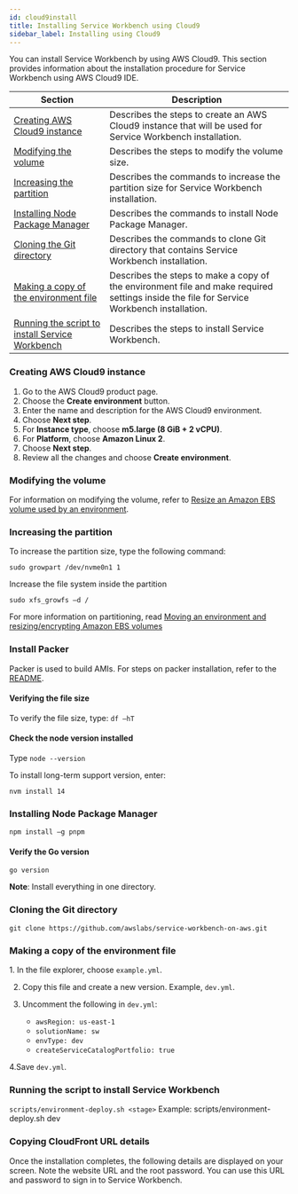 ```yaml
---
id: cloud9install
title: Installing Service Workbench using Cloud9
sidebar_label: Installing using Cloud9
---
```



You can install Service Workbench by using AWS Cloud9. This section provides information about the installation procedure for Service Workbench using AWS Cloud9 IDE.

| Section      | Description |
| ----------- | ----------- |
| [Creating AWS Cloud9 instance](#createinst)      | Describes the steps to create an AWS Cloud9 instance that will be used for Service Workbench installation.      |
| [Modifying the volume](#modifyvol)  | Describes the steps to modify the volume size.        |
| [Increasing the partition](#partition)      | Describes the commands to increase the partition size for Service Workbench installation.       |
| [Installing Node Package Manager](#npm)   | Describes the commands to install Node Package Manager.        |
| [Cloning the Git directory](#git)   | Describes the commands to clone Git directory that contains Service Workbench installation.       |
| [Making a copy of the environment file](#env)      | Describes the steps to make a copy of the environment file and make required settings inside the file for Service Workbench installation.       |
| [Running the script to install Service Workbench](#script)   | Describes the steps to install Service Workbench.        |


### Creating AWS Cloud9 instance

<a name="createinst"></a>

1. Go to the AWS Cloud9 product page.
2. Choose the **Create environment** button.
3. Enter the name and description for the AWS Cloud9 environment. 
4. Choose **Next step**.
5. For **Instance type**, choose **m5.large (8 GiB + 2 vCPU)**.
6. For **Platform**, choose **Amazon Linux 2**. 
7. Choose **Next step**. 
8. Review all the changes and choose **Create environment**.

### Modifying the volume

For information on modifying the volume, refer to [Resize an Amazon EBS volume used by an environment](https://docs.aws.amazon.com/cloud9/latest/user-guide/move-environment.html#move-environment-resize).

### Increasing the partition

<a name="partition"></a>

To increase the partition size, type the following command:

`sudo growpart /dev/nvme0n1 1`

Increase the file system inside the partition

`sudo xfs_growfs –d /`

For more information on partitioning, read [Moving an environment and resizing/encrypting Amazon EBS volumes](https://docs.aws.amazon.com/cloud9/latest/user-guide/move-environment.html#move-environment-resize)

### Install Packer

Packer is used to build AMIs. For steps on packer installation, refer to the [README](https://github.com/awslabs/service-workbench-on-aws/blob/b20208099d5acf51816ee4efd5b5bb3bf6d22fc8/addons/addon-base-raas/packages/serverless-packer/README.md).


#### Verifying the file size

To verify the file size, type:
`df –hT`
#### Check the node version installed

Type `node --version`

To install long-term support version, enter:

`nvm install 14`

### Installing Node Package Manager

<a name="npm"></a>

`npm install –g pnpm`
#### Verify the Go version

`go version`

**Note**: Install everything in one directory.

### Cloning the Git directory
<a name="git"></a>

`git clone https://github.com/awslabs/service-workbench-on-aws.git`

### Making a copy of the environment file

1.<a name="env"></a> In the file explorer, choose `example.yml`.

2. Copy this file and create a new version. Example, `dev.yml`.

3. Uncomment the following in `dev.yml`:<br />
     + `awsRegion: us-east-1`<br />
     + `solutionName: sw`<br />
     + `envType: dev`<br />
     + `createServiceCatalogPortfolio: true`<br />

4.Save `dev.yml`.<br />

### Running the script to install Service Workbench

<a name="script"></a>

`scripts/environment-deploy.sh <stage>`
Example: scripts/environment-deploy.sh dev

### Copying CloudFront URL details

Once the installation completes, the following details are displayed on your screen. Note the website URL and the root password. You can use this URL and password to sign in to Service Workbench.